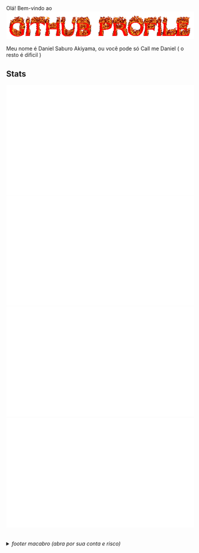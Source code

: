 <div style="width: '100%'; flex: 1; justifyContent: center">
  Olá! Bem-vindo ao
  <img src="./assets/texto_fogo_legal.gif" alt="Texto em fogo legal"/>
</div>
<p>Meu nome é Daniel Saburo Akiyama, ou você pode só Call me Daniel ( o resto é dificil )</p>

<h2>Stats</h2>

![](https://raw.githubusercontent.com/danielthx23/github-stats/master/generated/overview.svg#gh-dark-mode-only)
![](https://raw.githubusercontent.com/danielthx23/github-stats/master/generated/overview.svg#gh-light-mode-only)
![](https://raw.githubusercontent.com/danielthx23/github-stats/master/generated/languages.svg#gh-dark-mode-only)
![](https://raw.githubusercontent.com/danielthx23/github-stats/master/generated/languages.svg#gh-light-mode-only)

<br/>

<details>
  <summary><i>footer macabro (abra por sua conta e risco)</i></summary>
  
   *Discord* > danielthx23 (igual o github =/)<br/>
   *Github* > é...<br/>
   *Mail* > danielakiyama8@gmail.com <br/>
  
   *Mais nada para ver aqui.*

   <img src="./assets/club_sweep.gif"/>
</details>
